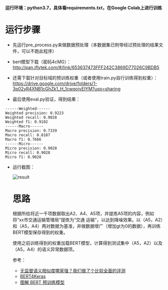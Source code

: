 #### 运行环境：python3.7，具体看requirements.txt，在Google Colab上进行训练

# 运行步骤

- 先运行pre_process.py来做数据预处理（本数据集已附带经过预处理的结果文件，可以不跑此程序）

- bert模型下载（密码4cMG）：http://pan.iflytek.com/#/link/653637473FFF242C3869D77026C9BDB5

- 还需下载针对目标域的预训练权重（或者使用train.py自行训练得到权重）：https://drive.google.com/drive/folders/1-3p02yR4XNB1cGhZk1_H_1cwqojvEIYM?usp=sharing

- 最后使用eval.py验证，得到结果：
```
------Weighted------
Weighted precision: 0.9223
Weighted recall: 0.9028
Weighted f1: 0.9102
------Macro------
Macro precision: 0.7339
Macro recall: 0.8187
Macro f1: 0.7666
------Micro------
Micro precision: 0.9028
Micro recall: 0.9028
Micro f1: 0.9028
```
- 运行截图：

  <img src="/Users/zack/Seafile/DSExp/final/assests/result.png" alt="result" />
  
  # 思路
  
  根据所给将近一千项数据取出A2、A4、A5项，并提炼A5项的内容，例如将“xx市交通运输管理局”提炼为“交通 运输”，以达到降噪效果。以（A5，A2）和（A5，A4）两对数据为基准，并做数据增广（增加gt为0的数据），再训练BERT模型保存得到的权重。
  
  使用之前训练得到的权重加载BERT模型，计算得到测试集中（A5，A2）以及（A5，A4）的语义异常数据项。
  
  参考：
  
  - [无监督语义相似度哪家强？我们做了个比较全面的评测](https://kexue.fm/archives/8321)
  - [BERT4Keras](https://github.com/bojone/bert4keras)
  - [图解 BERT 预训练模型](https://zhuanlan.zhihu.com/p/279452588)
